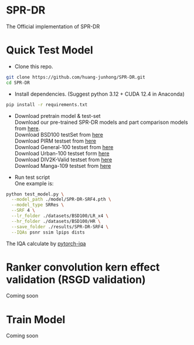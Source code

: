 # SPR-DR
The Official implementation of SPR-DR

# Quick Test Model

* Clone this repo.
```bash
git clone https://github.com/huang-junhong/SPR-DR.git
cd SPR-DR
```

* Install dependencies. (Suggest python 3.12 + CUDA 12.4 in Anaconda)
```bash
pip install -r requirements.txt
```

* Download pretrain model & test-set  
Download our pre-trained SPR-DR models and part comparison models from [here][pretrain-model].  
Download BSD100 testSet from [here][bsd100]  
Download PIRM testset from [here][pirm]  
Download General-100 testset from [here][g100]  
Download Urban-100 testset form [here][u100]  
Download DIV2K-Valid testset from [here][div2k]  
Download Manga-109 testset from [here][manga109]

* Run test script  
One example is:
```bash
python test_model.py \
  --model_path ./model/SPR-DR-SRF4.pth \
  --model_type SRRes \
  --SRF 4 \
  --lr_folder ./datasets/BSD100/LR_x4 \
  --hr_folder ./datasets/BSD100/HR \
  --save_folder ./results/SPR-DR-SRF4 \
  --IQAs psnr ssim lpips dists
```
The IQA calculate by [pytorch-iqa][pyiqa]

# Ranker convolution kern effect validation (RSGD validation)
Coming soon

# Train Model
Coming soon


[pretrain-model]: https://onedrive.live.com/?id=%2Fpersonal%2Fc961ef6a7e95bfe2%2FDocuments%2FOpenSourceModels%2FSISR&mkt=en%2DUS&lc=1033&view=0
[bsd100]: https://huggingface.co/datasets/eugenesiow/BSD100
[pirm]: https://pirm.github.io/
[g100]: https://huggingface.co/datasets/goodfellowliu/General100
[u100]: https://www.kaggle.com/datasets/harshraone/urban100
[div2k]: https://data.vision.ee.ethz.ch/cvl/DIV2K/
[manga109]: http://www.manga109.org/en/
[pyiqa]: https://github.com/chaofengc/IQA-PyTorch
